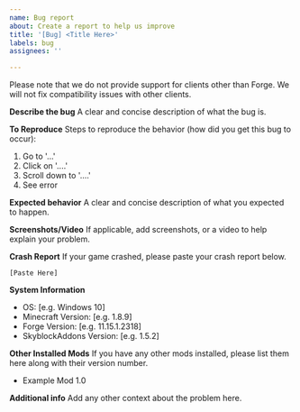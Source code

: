 ```yaml
---
name: Bug report
about: Create a report to help us improve
title: '[Bug] <Title Here>'
labels: bug
assignees: ''

---
```


Please note that we do not provide support for clients other than Forge.
We will not fix compatibility issues with other clients.

**Describe the bug**
A clear and concise description of what the bug is.

**To Reproduce**
Steps to reproduce the behavior (how did you get this bug to occur):
1. Go to '...'
2. Click on '....'
3. Scroll down to '....'
4. See error

**Expected behavior**
A clear and concise description of what you expected to happen.

**Screenshots/Video**
If applicable, add screenshots, or a video to help explain your problem.

**Crash Report**
If your game crashed, please paste your crash report below.

```text
[Paste Here]
```

**System Information**
 - OS: [e.g. Windows 10]
 - Minecraft Version: [e.g. 1.8.9]
 - Forge Version: [e.g. 11.15.1.2318]
 - SkyblockAddons Version: [e.g. 1.5.2]

**Other Installed Mods**
If you have any other mods installed, please list them here along with their version number.
- Example Mod 1.0

**Additional info**
Add any other context about the problem here.
